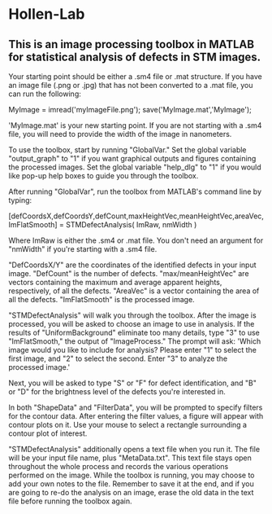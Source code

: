 # Hollen-Lab

This is an image processing toolbox in MATLAB for statistical analysis of defects in STM images.
-
Your starting point should be either a .sm4 file or .mat structure. If you have an image file (.png or .jpg) that has not been converted to a .mat file, you can run the following: 

MyImage = imread('myImageFile.png');
save('MyImage.mat','MyImage');

'MyImage.mat' is your new starting point. If you are not starting with a .sm4 file, you will need to provide the width of the image in nanometers. 

To use the toolbox, start by running "GlobalVar." Set the global variable "output_graph" to "1" if you want graphical outputs and figures containing the processed images. Set the global variable "help_dlg" to "1" if you would like pop-up help boxes to guide you through the toolbox.

After running "GlobalVar", run the toolbox from MATLAB's command line by typing:

[defCoordsX,defCoordsY,defCount,maxHeightVec,meanHeightVec,areaVec,ImFlatSmooth] = STMDefectAnalysis( ImRaw, nmWidth )

Where ImRaw is either the .sm4 or .mat file. You don't need an argument for "nmWidth" if you're starting with a .sm4 file.

"DefCoordsX/Y" are the coordinates of the identified defects in your input image. "DefCount" is the number of defects. "max/meanHeightVec" are vectors containing the maximum and average apparent heights, respectively, of all the defects. "AreaVec" is a vector containing the area of all the defects. "ImFlatSmooth" is the processed image. 

"STMDefectAnalysis" will walk you through the toolbox. After the image is processed, you will be asked to choose an image to use in analysis. If the results of "UniformBackground" eliminate too many details, type "3" to use "ImFlatSmooth," the output of "ImageProcess." The prompt will ask: 'Which image would you like to include for analysis? Please enter "1" to select the first image, and "2" to select the second. Enter "3" to analyze the processed image.'

Next, you will be asked to type "S" or "F" for defect identification, and "B" or "D" for the brightness level of the defects you're interested in.

In both "ShapeData" and "FilterData", you will be prompted to specify filters for the contour data. After entering the filter values, a figure will appear with contour plots on it. Use your mouse to select a rectangle surrounding a contour plot of interest.

"STMDefectAnalysis" additionally opens a text file when you run it. The file will be your input file name, plus "MetaData.txt". This text file stays open throughout the whole process and records the various operations performed on the image. While the toolbox is running, you may choose to add your own notes to the file. Remember to save it at the end, and if you are going to re-do the analysis on an image, erase the old data in the text file before running the toolbox again.
